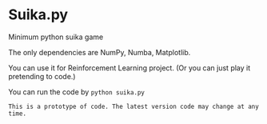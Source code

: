 # Suika.py
Minimum python suika game

The only dependencies are NumPy, Numba, Matplotlib.

You can use it for Reinforcement Learning project. (Or you can just play it pretending to code.)

You can run the code by `python suika.py`

```
This is a prototype of code. The latest version code may change at any time.
```

